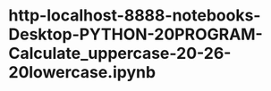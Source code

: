 # http-localhost-8888-notebooks-Desktop-PYTHON-20PROGRAM-Calculate_uppercase-20-26-20lowercase.ipynb